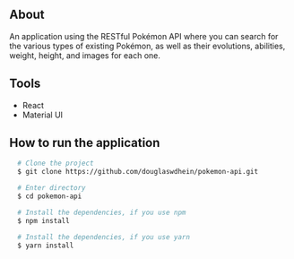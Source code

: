 ## About
An application using the RESTful Pokémon API where you can search for the various types of existing Pokémon, as well as their evolutions, abilities, weight, height, and images for each one. 

## Tools
 - React
 - Material UI

## How to run the application

```bash
  # Clone the project
  $ git clone https://github.com/douglaswdhein/pokemon-api.git
```

```bash
  # Enter directory
  $ cd pokemon-api
```


```bash
  # Install the dependencies, if you use npm
  $ npm install
```

```bash
  # Install the dependencies, if you use yarn
  $ yarn install
```
